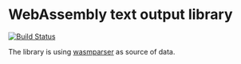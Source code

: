 # WebAssembly text output library

[![Build Status](https://travis-ci.org/yurydelendik/wasmtext.svg?branch=master)](https://travis-ci.org/yurydelendik/wasmtext)

The library is using [wasmparser](https://crates.io/crates/wasmparser) as source of data.

